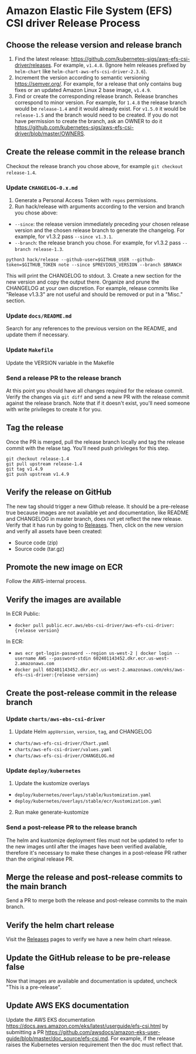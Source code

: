 # Amazon Elastic File System (EFS) CSI driver Release Process

## Choose the release version and release branch

1. Find the latest release:
   https://github.com/kubernetes-sigs/aws-efs-csi-driver/releases. For example,
   `v1.4.8`. (Ignore helm releases prefixed by `helm-chart` like
   `helm-chart-aws-efs-csi-driver-2.3.6`).
2. Increment the version according to semantic versioning https://semver.org/.
   For example, for a release that only contains bug fixes or an updated Amazon
   Linux 2 base image, `v1.4.9`.
3. Find or create the corresponding release branch. Release branches correspond
   to minor version. For example, for `1.4.8` the release branch would be
   `release-1.4` and it would already exist. For `v1.5.0` it would be
   `release-1.5` and the branch would need to be created. If you do not have
   permission to create the branch, ask an OWNER to do it
   https://github.com/kubernetes-sigs/aws-efs-csi-driver/blob/master/OWNERS.

## Create the release commit in the release branch

Checkout the release branch you chose above, for example `git checkout release-1.4`.

### Update `CHANGELOG-0.x.md`

1. Generate a Personal Access Token with `repos` permissions.
2. Run hack/release with arguments according to the version and branch you chose above:
  - `--since`: the release version immediately preceding your chosen release version and the chosen release branch to generate the changelog. For example, for v1.3.2 pass `--since v1.3.1`.
  - `--branch`: the release branch you chose. For example, for v1.3.2 pass `--branch release-1.3`.
```
python3 hack/release --github-user=$GITHUB_USER --github-token=$GITHUB_TOKEN note --since $PREVIOUS_VERSION --branch $BRANCH
```
This will print the CHANGELOG to stdout.
3. Create a new section for the new version and copy the output there. Organize and prune the CHANGELOG at your own discretion. For example, release commits like "Release v1.3.3" are not useful and should be removed or put in a "Misc." section.

### Update `docs/README.md`

Search for any references to the previous version on the README, and update them if necessary.

### Update `Makefile`

Update the VERSION variable in the Makefile

### Send a release PR to the release branch

At this point you should have all changes required for the release commit. Verify the changes via `git diff` and send a new PR with the release commit against the release branch. Note that if it doesn't exist, you'll need someone with write privileges to create it for you.

## Tag the release

Once the PR is merged, pull the release branch locally and tag the release commit with the relase tag. You'll need push privileges for this step.

```
git checkout release-1.4
git pull upstream release-1.4
git tag v1.4.9
git push upstream v1.4.9
```

## Verify the release on GitHub

The new tag should trigger a new Github release. It should be a pre-release true because images are not available yet and documentation, like README and CHANGELOG in master branch, does not yet reflect the new release. Verify that it has run by going to [Releases](https://github.com/kubernetes-sigs/aws-ebs-csi-driver/releases). Then, click on the new version and verify all assets have been created:

- Source code (zip)
- Source code (tar.gz)

## Promote the new image on ECR

Follow the AWS-internal process.

## Verify the images are available

In ECR Public:
  - `docker pull public.ecr.aws/ebs-csi-driver/aws-efs-csi-driver:{release version}`

In ECR:
  - `aws ecr get-login-password --region us-west-2 | docker login --username AWS --password-stdin 602401143452.dkr.ecr.us-west-2.amazonaws.com`
  - `docker pull 602401143452.dkr.ecr.us-west-2.amazonaws.com/eks/aws-efs-csi-driver:{release version}`

## Create the post-release commit in the release branch

### Update `charts/aws-ebs-csi-driver`

1. Update Helm `appVersion`, `version`, `tag`, and CHANGELOG
  - `charts/aws-efs-csi-driver/Chart.yaml`
  - `charts/aws-efs-csi-driver/values.yaml`
  - `charts/aws-efs-csi-driver/CHANGELOG.md`

### Update `deploy/kubernetes`

1. Update the kustomize overlays
  - `deploy/kubernetes/overlays/stable/kustomization.yaml`
  - `deploy/kubernetes/overlays/stable/ecr/kustomization.yaml`
2. Run make generate-kustomize

### Send a post-release PR to the release branch

The helm and kustomize deployment files must not be updated to refer to the new images until after the images have been verified available, therefore it's necessary to make these changes in a post-release PR rather than the original release PR.

## Merge the release and post-release commits to the main branch

Send a PR to merge both the release and post-release commits to the main branch.

## Verify the helm chart release

Visit the [Releases](https://github.com/kubernetes-sigs/aws-efs-csi-driver/releases) pages to verify we have a new helm chart release.

## Update the GitHub release to be pre-release false

Now that images are available and documentation is updated, uncheck "This is a pre-release".

## Update AWS EKS documentation

Update the AWS EKS documentation https://docs.aws.amazon.com/eks/latest/userguide/efs-csi.html by submitting a PR https://github.com/awsdocs/amazon-eks-user-guide/blob/master/doc_source/efs-csi.md. For example, if the release raises the Kubernetes version requirement then the doc must reflect that.
